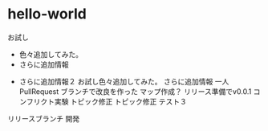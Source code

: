 # hello-world

お試し
+ 色々追加してみた。
+ さらに追加情報
* さらに追加情報２
お試し色々追加してみた。
さらに追加情報
一人PullRequest
ブランチで改良を作った
マップ作成？
リリース準備でv0.0.1
コンフリクト実験
トピック修正
トピック修正 テスト３

リリースブランチ
開発
